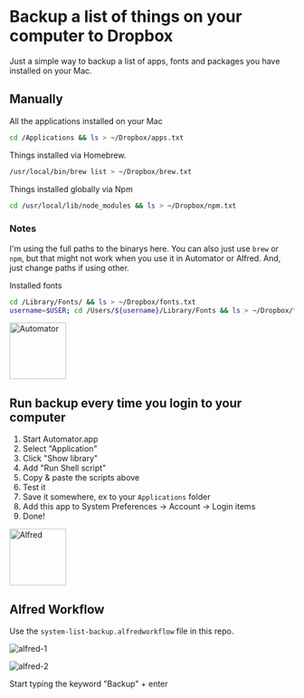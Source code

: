 # Backup a list of things on your computer to Dropbox

Just a simple way to backup a list of apps, fonts and packages you have installed on your Mac.

## Manually

All the applications installed on your Mac

```bash    
cd /Applications && ls > ~/Dropbox/apps.txt
```
Things installed via Homebrew.

```bash
/usr/local/bin/brew list > ~/Dropbox/brew.txt
```

Things installed globally via Npm

```bash    
cd /usr/local/lib/node_modules && ls > ~/Dropbox/npm.txt
```

### Notes

I'm using the full paths to the binarys here. You can also just use ``brew`` or ``npm``, but that might not work when you use it in Automator or Alfred. And, just change paths if using other.

Installed fonts

```bash
cd /Library/Fonts/ && ls > ~/Dropbox/fonts.txt
username=$USER; cd /Users/${username}/Library/Fonts && ls > ~/Dropbox/fonts-user.txt
```

<img src="https://cloud.githubusercontent.com/assets/307676/14935295/45bf18a2-0ecc-11e6-9105-3a0857d14735.png" alt="Automator" height="100">

## Run backup every time you login to your computer

1. Start Automator.app
2. Select "Application"
3. Click "Show library"
4. Add "Run Shell script"
5. Copy & paste the scripts above
6. Test it
7. Save it somewhere, ex to your ``Applications`` folder
8. Add this app to System Preferences -> Account -> Login items
9. Done!

<img src="http://cdn.makeuseof.com/wp-content/uploads/2013/04/Alfred_icon.jpg?6b9ecc" alt="Alfred" height="100">

## Alfred Workflow

Use the ``system-list-backup.alfredworkflow`` file in this repo.

![alfred-1](https://cloud.githubusercontent.com/assets/307676/14941464/1137a8c0-0f9d-11e6-85f2-26759ad1b53e.jpg)

![alfred-2](https://cloud.githubusercontent.com/assets/307676/14941465/114fe782-0f9d-11e6-935d-caf54cfb16a3.jpg)

Start typing the keyword "Backup" + enter
